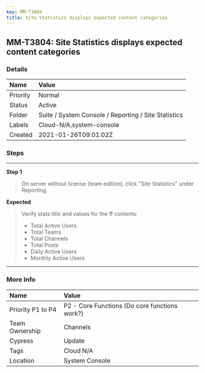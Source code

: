 ```yaml
---
key: MM-T3804
title: Site Statistics displays expected content categories
---
```


## MM-T3804: Site Statistics displays expected content categories

### Details

| Name     | Value                                                |
| :------- | :--------------------------------------------------- |
| Priority | Normal                                               |
| Status   | Active                                               |
| Folder   | Suite / System Console / Reporting / Site Statistics |
| Labels   | Cloud-N/A,system-console                             |
| Created  | 2021-01-26T09:01:02Z                                 |

### Steps

<hr/>

**Step 1**

> <article>On server without license (team edition), click "Site Statistics" under Reporting.</article>

**Expected**

> <article>Verify stats title and values for the ff contents:<ul><li>Total Active Users</li><li>Total Teams</li><li>Total Channels</li><li>Total Posts</li><li>Daily Active Users</li><li>Monthly Active Users</li></ul></article>

<hr/>

### More Info

| Name              | Value                                         |
| :---------------- | :-------------------------------------------- |
| Priority P1 to P4 | P2 - Core Functions (Do core functions work?) |
| Team Ownership    | Channels                                      |
| Cypress           | Update                                        |
| Tags              | Cloud N/A                                     |
| Location          | System Console                                |
